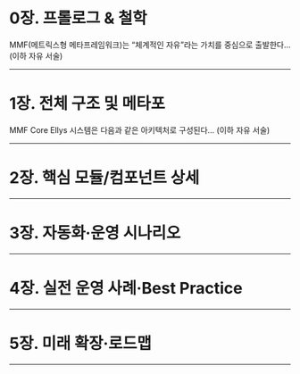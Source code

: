 # 0장. 프롤로그 & 철학

MMF(메트릭스형 메타프레임워크)는 “체계적인 자유”라는 가치를 중심으로 출발한다...
(이하 자유 서술)


---

# 1장. 전체 구조 및 메타포

MMF Core Ellys 시스템은 다음과 같은 아키텍처로 구성된다...
(이하 자유 서술)


---

# 2장. 핵심 모듈/컴포넌트 상세


---

# 3장. 자동화·운영 시나리오


---

# 4장. 실전 운영 사례·Best Practice


---

# 5장. 미래 확장·로드맵


---

